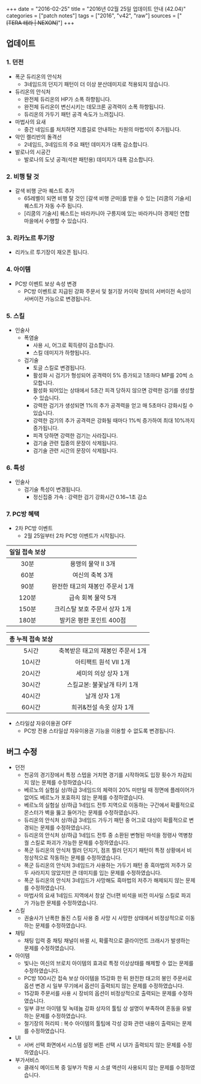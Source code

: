 +++
date = "2016-02-25"
title = "2016년 02월 25일 업데이트 안내 (42.04)"
categories = ["patch notes"]
tags = ["2016", "v42", "raw"]
sources = ["~~[TERA 테라 | NEXON]~~"]
+++

## 업데이트

### **1.** 던전
- 폭군 듀리온의 안식처
  - 3네임드의 던지기 패턴이 더 이상 분산데미지로 적용되지 않습니다.
- 듀리온의 안식처
  - 완전체 듀리온의 HP가 소폭 하향됩니다.
  - 완전체 듀리온이 변신시키는 데모크론 공격력이 소폭 하향됩니다.
  - 듀리온의 가두기 패턴 공격 속도가 느려집니다.
- 마법사의 요새
  - 중간 네임드를 처치하면 지름길로 안내하는 차원의 마법석이 추가됩니다.
- 악인 켈리반의 돌격선
  - 2네임드, 3네임드의 주요 패턴 데미지가 대폭 감소합니다.
- 발로나의 시공간
  - 발로나의 도넛 공격(석판 패턴용) 데미지가 대폭 감소합니다.

### **2.** 비행 탈 것
- 갈색 비행 군마 퀘스트 추가
  - 65레벨이 되면 비행 탈 것인 [갈색 비행 군마]를 받을 수 있는 [리쿰의 기술서] 퀘스트가 자동 수주 됩니다.
  - [리쿰의 기술서] 퀘스트는 바라카니아 구릉지에 있는 바라카니아 경제인 연합 마을에서 수행할 수 있습니다.

### **3.** 리카노르 투기장
- 리카노르 투기장이 재오픈 됩니다.

### **4.** 아이템
- PC방 이벤트 보상 속성 변경
  - PC방 이벤트로 지급된 강화 주문서 및 철기장 카이락 장비의 서버이전 속성이 서버이전 가능으로 변경됩니다.

### **5.** 스킬
- 인술사
  - 폭염술
    - 사용 시, 어그로 획득량이 감소합니다.
    - 스킬 데미지가 하향됩니다.
  - 검기술
    - 토글 스킬로 변경됩니다.
    - 활성화 시 검기가 형성되어 공격력이 5% 증가되고 1초마다 MP를 20씩 소모합니다.
    - 활성화 되어있는 상태에서 5초간 피격 당하지 않으면 강력한 검기를 생성할 수 있습니다.
    - 강력한 검기가 생성되면 1%의 추가 공격력을 얻고 매 5초마다 강화시킬 수 있습니다.
    - 강력한 검기의 추가 공격력은 강화될 때마다 1%씩 증가하여 최대 10%까지 증가됩니다.
    - 피격 당하면 강력한 검기는 사라집니다.
    - 검기술 관련 집중의 문장이 삭제됩니다.
    - 검기술 관련 시간의 문장이 삭제됩니다.

### **6.** 특성
- 인술사
  - 검기술 특성이 변경됩니다.
    - 정신집중 가속 : 강력한 검기 강화시간 0.16~1초 감소

### **7.** PC방 혜택
- 2차 PC방 이벤트
  - 2월 25일부터 2차 PC방 이벤트가 시작됩니다.

| 일일 접속 보상 ||
| :-: | :-: |
| 30분 | 용맹의 물약 II 3개 |
| 60분 | 여신의 축복 3개 |
| 90분 | 완전한 태고의 재봉인 주문서 1개 |
| 120분 | 급속 회복 물약 5개 |
| 150분 | 크리스탈 보호 주문서 상자 1개 |
| 180분 | 발키온 평판 포인트 400점 |

| 총 누적 접속 보상 ||
| :-: | :-: |
| 5시간 | 축복받은 태고의 재봉인 주문서 1개  |
| 10시간 | 아티팩트 원석 VII 1개 |
| 20시간 | 세미의 의상 상자 1개 |
| 30시간 | 스킬교본: 불꽃날개 타키 1개 |
| 40시간 | 날개 상자 1개 |
| 60시간 | 희귀&전설 속옷 상자 1개 |

- 스타일샵 자유이용권 OFF
  - PC방 전용 스타일샵 자유이용권 기능을 이용할 수 없도록 변경됩니다.

## 버그 수정

- 던전
  - 천공의 경기장에서 특정 스텝을 거치면 경기를 시작하여도 입장 횟수가 차감되지 않는 문제를 수정하였습니다.
  - 베르노의 실험실 상/하급 3네임드의 체력이 20% 미만일 때 정면에 플레이어가 없어도 베르노가 포효하지 않는 문제를 수정하였습니다.
  - 베르노의 실험실 상/하급 1네임드 전투 지역으로 이동하는 구간에서 확률적으로 몬스터가 벽을 뚫고 들어가는 문제를 수정하였습니다.
  - 듀리온의 안식처 상/하급 3네임드 가두기 패턴 중 어그로 대상이 확률적으로 변경되는 문제를 수정하였습니다.
  - 듀리온의 안식처 상/하급 1네임드 전투 중 소환된 변형된 마석을 정령사 역병창궐 스킬로 파괴가 가능한 문제를 수정하였습니다.
  - 폭군 듀리온의 안식처 찔러 던지기, 점프 찔러 던지기 패턴이 특정 상황에서 비정상적으로 작동하는 문제를 수정하였습니다.
  - 폭군 듀리온의 안식처 3네임드가 사용하는 가두기 패턴 중 흑마법의 저주가 모두 사라지지 않았지만 큰 데미지를 입는 문제를 수정하였습니다.
  - 폭군 듀리온의 안식처 3네임드가 사망해도 흑마법의 저주가 해제되지 않는 문제를 수정하였습니다.
  - 마법사의 요새 1네임드 지역에서 창살 건너편 비석을 비전 미사일 스킬로 파괴가 가능한 문제를 수정하였습니다.
- 스킬
  - 권술사가 난폭한 돌진 스킬 사용 중 사망 시 사망한 상태에서 비정상적으로 이동하는 문제를 수정하였습니다.
- 채팅
  - 채팅 입력 중 채팅 채널이 바뀔 시, 확률적으로 클라이언트 크래시가 발생하는 문제를 수정하였습니다.
- 아이템
  - 빛나는 여신의 브로치 아이템의 효과로 특정 이상상태를 해제할 수 없는 문제를 수정하였습니다.
  - PC방 100시간 접속 보상 아이템을 15강화 한 뒤 완전한 태고의 봉인 주문서로 옵션 변경 시 일부 무기에서 옵션이 출력되지 않는 문제를 수정하였습니다.
  - 15강화 주문서를 사용 시 장비의 옵션이 비정상적으로 출력되는 문제를 수정하였습니다.
  - 일부 큐브 아이템 및 녹테늄 강화 상자의 툴팁 상 설명이 부족하여 혼동을 유발하는 문제를 수정하였습니다.
  - 철기장의 허리띠 : 복수 아이템의 툴팁에 각성 강화 관련 내용이 출력되는 문제를 수정하였습니다.
- UI
  - 서버 선택 화면에서 시스템 설정 버튼 선택 시 UI가 출력되지 않는 문제를 수정하였습니다.
- 부가서비스
  - 클래식 메이드복 중 일부가 착용 시 소셜 액션이 사용되지 않는 문제를 수정하였습니다.
